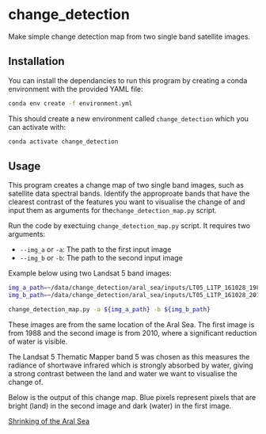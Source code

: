 # change_detection #

Make simple change detection map from two single band satellite images.

## Installation ##

You can install the dependancies to run this program by creating a conda environment with the provided YAML file:

```bash
conda env create -f environment.yml
```

This should create a new environment called `change_detection` which you can activate with:

```bash
conda activate change_detection
```

## Usage ##

This program creates a change map of two single band images, such as satellite data spectral bands. Identify the approproate bands that have the clearest contrast of the features you want to visualise the change of and input them as arguments for the`change_detection_map.py` script.

Run the code by exectuing `change_detection_map.py` script. It requires two arguments:

 * `--img_a` or `-a`: The path to the first input image
 * `--img_b` or `-b`: The path to the second input image

Example below using two Landsat 5 band images:

```bash
img_a_path=~/data/change_detection/aral_sea/inputs/LT05_L1TP_161028_19880602_20200917_02_T1_B5.TIF
img_b_path=~/data/change_detection/aral_sea/inputs/LT05_L1TP_161028_20100530_20200824_02_T1_B5.TIF

change_detection_map.py -a ${img_a_path} -b ${img_b_path}
```

These images are from the same location of the Aral Sea. The first image is from 1988 and the second image is from 2010, where a significant reduction of water is visible.

The Landsat 5 Thematic Mapper band 5 was chosen as this measures the radiance of shortwave infrared which is strongly absorbed by water, giving a strong contrast between the land and water we want to visualise the change of.

Below is the output of this change map. Blue pixels represent pixels that are bright (land) in the second image and dark (water) in the first image.

[Shrinking of the Aral Sea](docs/images/aral_sea_ltm_19880602-20100917.png "Aral Sea: 1988 - 2010")
